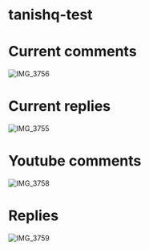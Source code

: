 # tanishq-test

# Current comments
![IMG_3756](https://github.com/DeepakDahiya/tanishq-test/assets/22556657/03dd9397-64d9-4638-9d76-bc0169ba6676)

# Current replies
![IMG_3755](https://github.com/DeepakDahiya/tanishq-test/assets/22556657/d04e0eaf-ebe6-4636-bdd1-8df5f34b7481)

# Youtube comments
![IMG_3758](https://github.com/DeepakDahiya/tanishq-test/assets/22556657/a1a93942-2642-45df-9fb0-f236016ab686)

# Replies
![IMG_3759](https://github.com/DeepakDahiya/tanishq-test/assets/22556657/d73a9ce7-7da0-406d-b0b5-cc3ccf1466d3)
